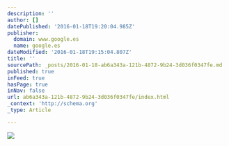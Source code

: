 ```yaml
---
description: ''
author: []
datePublished: '2016-01-18T19:20:04.985Z'
publisher:
  domain: www.google.es
  name: google.es
dateModified: '2016-01-18T19:15:04.807Z'
title: ''
sourcePath: _posts/2016-01-18-ab6a343a-121b-4872-9b24-3d036f0347fe.md
published: true
inFeed: true
hasPage: true
inNav: false
url: ab6a343a-121b-4872-9b24-3d036f0347fe/index.html
_context: 'http://schema.org'
_type: Article

---
```

![](https://encrypted-tbn2.gstatic.com/images?q=tbn:ANd9GcR9eVubyyR0aEd4NLLqUAbH2t9WVJqIGsKChmYhbkqMwpqrlr3q)